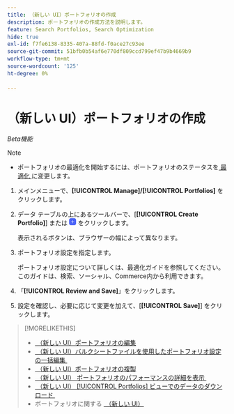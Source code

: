 ```yaml
---
title: （新しい UI）ポートフォリオの作成
description: ポートフォリオの作成方法を説明します。
feature: Search Portfolios, Search Optimization
hide: true
exl-id: f7fe6138-8335-407a-88fd-f0ace27c93ee
source-git-commit: 51bfb0b54af6e770df809ccd799ef47b9b4669b9
workflow-type: tm+mt
source-wordcount: '125'
ht-degree: 0%

---
```


# （新しい UI）ポートフォリオの作成

*Beta機能*

>[!NOTE]
>
>* ポートフォリオの最適化を開始するには、ポートフォリオのステータスを [&#x200B; 最適化 &#x200B;](portfolio-about.md#portfolio-status) に変更します。

1. メインメニューで、**[!UICONTROL Manage]/[!UICONTROL Portfolios]** をクリックします。

1. データ テーブルの上にあるツールバーで、[**[!UICONTROL Create Portfolio]**] または ![&#x200B; 追加 &#x200B;](/help/search-social-commerce/assets/add-new.png " 追加 ") をクリックします。

   表示されるボタンは、ブラウザーの幅によって異なります。

1. ポートフォリオ設定を指定します。

   ポートフォリオ設定について詳しくは、最適化ガイドを参照してください。このガイドは、検索、ソーシャル、Commerce内から利用できます。

1. 「**[!UICONTROL Review and Save]**」をクリックします。

1. 設定を確認し、必要に応じて変更を加えて、[**[!UICONTROL Save]**] をクリックします。

>[!MORELIKETHIS]
>
>* [&#x200B; （新しい UI）ポートフォリオの編集 &#x200B;](portfolio-edit.md)
>* [&#x200B; （新しい UI）バルクシートファイルを使用したポートフォリオ設定の一括編集 &#x200B;](portfolio-bulksheets.md)
>* [&#x200B; （新しい UI）ポートフォリオの複製 &#x200B;](portfolio-duplicate.md)
>* [&#x200B; （新しい UI） ポートフォリオのパフォーマンスの詳細を表示 &#x200B;](portfolio-details.md)
>* [&#x200B; （新しい UI） [!UICONTROL Portfolios] ビューでのデータのダウンロード &#x200B;](portfolio-view-report.md)
>* ポートフォリオに関する [&#x200B; （新しい UI） &#x200B;](portfolio-about.md)
